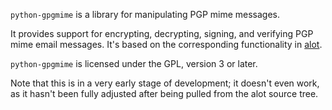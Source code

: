 `python-gpgmime` is a library for manipulating PGP mime messages.

It provides support for encrypting, decrypting, signing, and verifying
PGP mime email messages. It's based on the corresponding functionality
in [alot][1].

`python-gpgmime` is licensed under the GPL, version 3 or later.

Note that this is in a very early stage of development; it doesn't even
work, as it hasn't been fully adjusted after being pulled from the alot
source tree.

[1]: https://github.com/pazz/alot

